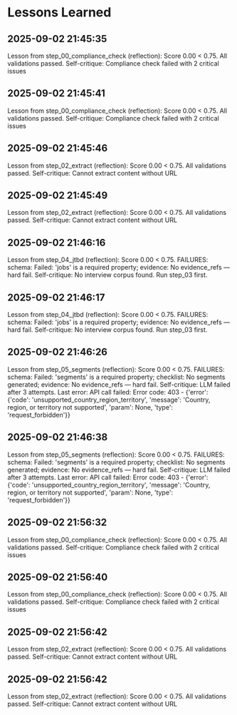 # Lessons Learned


## 2025-09-02 21:45:35
Lesson from step_00_compliance_check (reflection): Score 0.00 < 0.75. All validations passed. Self-critique: Compliance check failed with 2 critical issues

## 2025-09-02 21:45:41
Lesson from step_00_compliance_check (reflection): Score 0.00 < 0.75. All validations passed. Self-critique: Compliance check failed with 2 critical issues

## 2025-09-02 21:45:46
Lesson from step_02_extract (reflection): Score 0.00 < 0.75. All validations passed. Self-critique: Cannot extract content without URL

## 2025-09-02 21:45:49
Lesson from step_02_extract (reflection): Score 0.00 < 0.75. All validations passed. Self-critique: Cannot extract content without URL

## 2025-09-02 21:46:16
Lesson from step_04_jtbd (reflection): Score 0.00 < 0.75. FAILURES: schema: Failed: 'jobs' is a required property; evidence: No evidence_refs — hard fail. Self-critique: No interview corpus found. Run step_03 first.

## 2025-09-02 21:46:17
Lesson from step_04_jtbd (reflection): Score 0.00 < 0.75. FAILURES: schema: Failed: 'jobs' is a required property; evidence: No evidence_refs — hard fail. Self-critique: No interview corpus found. Run step_03 first.

## 2025-09-02 21:46:26
Lesson from step_05_segments (reflection): Score 0.00 < 0.75. FAILURES: schema: Failed: 'segments' is a required property; checklist: No segments generated; evidence: No evidence_refs — hard fail. Self-critique: LLM failed after 3 attempts. Last error: API call failed: Error code: 403 - {'error': {'code': 'unsupported_country_region_territory', 'message': 'Country, region, or territory not supported', 'param': None, 'type': 'request_forbidden'}}

## 2025-09-02 21:46:38
Lesson from step_05_segments (reflection): Score 0.00 < 0.75. FAILURES: schema: Failed: 'segments' is a required property; checklist: No segments generated; evidence: No evidence_refs — hard fail. Self-critique: LLM failed after 3 attempts. Last error: API call failed: Error code: 403 - {'error': {'code': 'unsupported_country_region_territory', 'message': 'Country, region, or territory not supported', 'param': None, 'type': 'request_forbidden'}}

## 2025-09-02 21:56:32
Lesson from step_00_compliance_check (reflection): Score 0.00 < 0.75. All validations passed. Self-critique: Compliance check failed with 2 critical issues

## 2025-09-02 21:56:40
Lesson from step_00_compliance_check (reflection): Score 0.00 < 0.75. All validations passed. Self-critique: Compliance check failed with 2 critical issues

## 2025-09-02 21:56:42
Lesson from step_02_extract (reflection): Score 0.00 < 0.75. All validations passed. Self-critique: Cannot extract content without URL

## 2025-09-02 21:56:42
Lesson from step_02_extract (reflection): Score 0.00 < 0.75. All validations passed. Self-critique: Cannot extract content without URL
